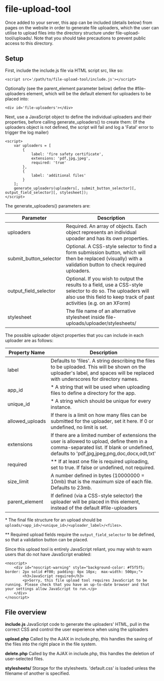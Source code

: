 # file-upload-tool #

Once added to your server, this app can be included (details below) from pages on the website in order to generate file uploaders, which the user can utilise to upload files into the directory structure under file-upload-tool/uploads/. Note that you should take precautions to prevent public access to this directory.



## Setup ##

First, include the include.js file via HTML script src, like so:
```
<script src='/path/to/file-upload-tool/include.js'></script>
```

Optionally (see the parent_element parameter below) define the #file-uploaders element, which will be the default element for uploaders to be placed into:
```
<div id='file-uploaders'></div>
```

Next, use a JavaScript object to define the individual uploaders and their properties, before calling generate_uploaders() to create them:
(If the uploaders object is not defined, the script will fail and log a 'Fatal' error to trigger the log mailer)
```
<script>
	var uploaders = [
		{
			label: 'fire safety certificate',
			extensions: 'pdf,jpg,jpeg',
			required: 'true'
		},
		{
			label: 'additional files'
		}
	];
	generate_uploaders(uploaders[, submit_button_selector][, output_field_selector][, stylesheet]);
</script>
```

The generate_uploaders() parameters are:

Parameter              | Description
-----------------------|---------------
uploaders              | Required. An array of objects. Each object represents an individual upoader and has its own properties.
submit_button_selector | Optional. A CSS-style selector to find a form submission button, which will then be replaced (visually) with a validation button to check required uploaders.
output_field_selector  | Optional. If you wish to output the results to a field, use a CSS-style selector to do so. The uploaders will also use this field to keep track of past activities (e.g. on an XForm)
stylesheet			   | The file name of an alternative stylesheet inside file-uploads/uploader/stylesheets/


The possible uploader object properties that you can include in each uploader are as follows:

Property Name   | Description
----------------|--------------- 
label           | Defaults to 'files'. A string describing the files to be uploaded. This will be shown on the uploader's label, and spaces will be replaced with underscores for directory names.
app_id          | \* A string that will be used when uploading files to define a directory for the app.
unique_id       | \* A string which should be unique for every instance.
allowed_uploads | If there is a limit on how many files can be submitted for the uploader, set it here. If 0 or undefined, no limit is set.
extensions      | If there are a limited number of extensions the user is allowed to upload, define them in a comma-separated list. If blank or undefined, defaults to 'pdf,jpg,jpeg,png,doc,docx,odt,txt'
required        | \*\* If at least one file is required uploading, set to true. If false or undefined, not required.
size_limit      | A number defined in bytes (10000000 = 10mb) that is the maximum size of each file. Defaults to 23mb.
parent_element  | If defined (via a CSS-style selector) the uploader will be placed in this element, instead of the default #file-uploaders

\*   The final file structure for an upload should be `uploads/<app_id>/<unique_id>/<uploader_label>/<files>`.

\*\* Required upload fields require the `output_field_selector` to be defined, so that a validation button can be placed.


Since this upload tool is entirely JavaScript reliant, you may wish to warn users that do not have JavaScript enabled:
```
<noscript>
	<div id="noscript-warning" style="background-color: #f5f5f5; border: 2px solid #f00; padding: 0px 10px;  max-width: 500px;">
		<h3>JavaScript required</h3>
		<p>Sorry, this file upload tool requires JavaScript to be running. Please check that you have an up-to-date browser and that your settings allow JavaScript to run.</p>
	</div>
</noscript>
```



## File overview ##

**include.js**
JavaScript code to generate the uploaders' HTML, pull in the correct CSS and control the user experience when using the uploaders

**upload.php**
Called by the AJAX in include.php, this handles the saving of the files into the right place in the file system.

**delete.php**
Called by the AJAX in include.php, this handles the deletion of user-selected files.

**stylesheets/**
Storage for the stylesheets. 'default.css' is loaded unless the filename of another is specified.

